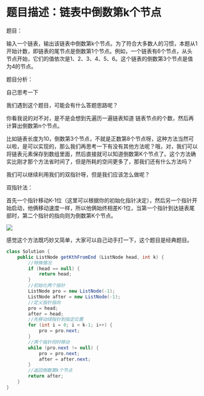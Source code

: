 # 题目描述：链表中倒数第k个节点

题目：

输入一个链表，输出该链表中倒数第k个节点。为了符合大多数人的习惯，本题从1开始计数，即链表的尾节点是倒数第1个节点。例如，一个链表有6个节点，从头节点开始，它们的值依次是1、2、3、4、5、6。这个链表的倒数第3个节点是值为4的节点。

题目分析：

自己思考一下

我们遇到这个题目，可能会有什么答题思路呢？

你看我说的对不对，是不是会想到先遍历一遍链表知道 链表节点的个数，然后再计算出倒数第n个节点。

比如链表长度为10，倒数第3个节点，不就是正数第8个节点呀，这种方法当然可以啦，是可以实现的，那么我们再思考一下有没有其他方法呢？哦，对，我们可以将链表元素保存到数组里面，然后直接就可以知道倒数第K个节点了。这个方法确实比刚才那个方法省时间了，但是所耗的空间更多了，那我们还有什么方法吗？

我们可以继续利用我们的双指针呀，但是我们应该怎么做呢？

双指针法：

首先一个指针移动K-1位（这里可以根据你的初始化指针决定），然后另一个指针开始启动，他俩移动速度一样，所以他俩始终相差K-1位，当第一个指针到达链表尾部时，第二个指针的指向则为倒数第K个节点。

![](https://img-blog.csdnimg.cn/img_convert/506c4d70f4c50c66994711c8506462a8.gif)

感觉这个方法既巧妙又简单，大家可以自己动手打一下，这个题目是经典题目。

```java
class Solution {
    public ListNode getKthFromEnd (ListNode head, int k) {
        //特殊情况
        if (head == null) {
            return head;
        }
        //初始化两个指针
        ListNode pro = new ListNode(-1);
        ListNode after = new ListNode(-1);
        //定义指针指向
        pro = head;
        after = head;
        //先移动绿指针到指定位置
        for (int i = 0; i < k-1; i++) {
            pro = pro.next;
        } 
        //两个指针同时移动
        while (pro.next != null) {
            pro = pro.next;
            after = after.next;
        }
        //返回倒数第k个节点
        return after;
    }
}
```

